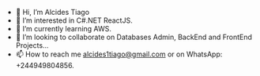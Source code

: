 - 👋 Hi, I’m Alcides Tiago
- 👀 I’m interested in C#.NET ReactJS.
- 🌱 I’m currently learning AWS.
- 💞️ I’m looking to collaborate on Databases Admin, BackEnd and FrontEnd Projects...
- 📫 How to reach me alcides1tiago@gmail.com or on WhatsApp: +244949804856.

<!---
alcides1tiago/alcides1tiago is a ✨ special ✨ repository because its `README.md` (this file) appears on your GitHub profile.
You can click the Preview link to take a look at your changes.
--->
